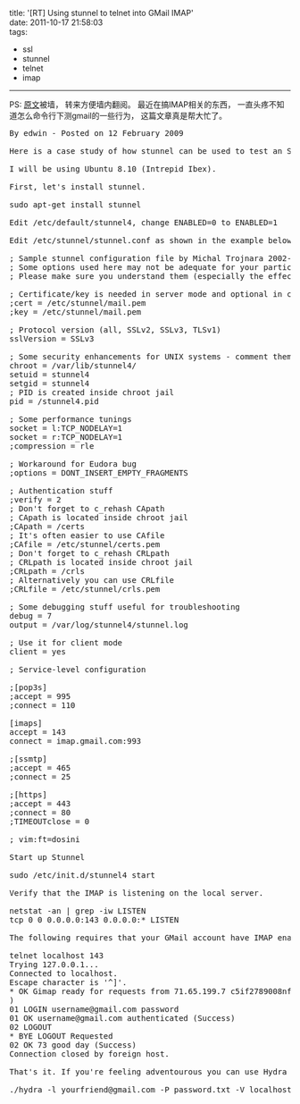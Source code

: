title: '[RT] Using stunnel to telnet into GMail IMAP'  
date: 2011-10-17 21:58:03  
tags:  
- ssl  
- stunnel  
- telnet  
- imap  
---  

PS: [原文](http://wiredbytes.com/node/8)被墙， 转来方便墙内翻阅。 最近在搞IMAP相关的东西， 一直头疼不知道怎么命令行下测gmail的一些行为， 这篇文章真是帮大忙了。  

<pre>
By edwin - Posted on 12 February 2009

Here is a case study of how stunnel can be used to test an SSL based protocol. We will create an stunnel configuration that reroutes the IMAP port (TCP 143) to the Secure IMAP port (TCP 993) on GMail's IMAP server (imap.gmail.com). We will than test the setup by using telnet.

I will be using Ubuntu 8.10 (Intrepid Ibex).

First, let's install stunnel.

sudo apt-get install stunnel

Edit /etc/default/stunnel4, change ENABLED=0 to ENABLED=1

Edit /etc/stunnel/stunnel.conf as shown in the example below:

; Sample stunnel configuration file by Michal Trojnara 2002-2006
; Some options used here may not be adequate for your particular configuration
; Please make sure you understand them (especially the effect of chroot jail)

; Certificate/key is needed in server mode and optional in client mode
;cert = /etc/stunnel/mail.pem
;key = /etc/stunnel/mail.pem

; Protocol version (all, SSLv2, SSLv3, TLSv1)
sslVersion = SSLv3

; Some security enhancements for UNIX systems - comment them out on Win32
chroot = /var/lib/stunnel4/
setuid = stunnel4
setgid = stunnel4
; PID is created inside chroot jail
pid = /stunnel4.pid

; Some performance tunings
socket = l:TCP_NODELAY=1
socket = r:TCP_NODELAY=1
;compression = rle

; Workaround for Eudora bug
;options = DONT_INSERT_EMPTY_FRAGMENTS

; Authentication stuff
;verify = 2
; Don't forget to c_rehash CApath
; CApath is located inside chroot jail
;CApath = /certs
; It's often easier to use CAfile
;CAfile = /etc/stunnel/certs.pem
; Don't forget to c_rehash CRLpath
; CRLpath is located inside chroot jail
;CRLpath = /crls
; Alternatively you can use CRLfile
;CRLfile = /etc/stunnel/crls.pem

; Some debugging stuff useful for troubleshooting
debug = 7
output = /var/log/stunnel4/stunnel.log

; Use it for client mode
client = yes

; Service-level configuration

;[pop3s]
;accept = 995
;connect = 110

[imaps]
accept = 143
connect = imap.gmail.com:993

;[ssmtp]
;accept = 465
;connect = 25

;[https]
;accept = 443
;connect = 80
;TIMEOUTclose = 0

; vim:ft=dosini

Start up Stunnel

sudo /etc/init.d/stunnel4 start

Verify that the IMAP is listening on the local server.

netstat -an | grep -iw LISTEN
tcp 0 0 0.0.0.0:143 0.0.0.0:* LISTEN

The following requires that your GMail account have IMAP enabled. This is not enabled by default. Replace username@gmail.com with your real email address. Replace password with your real password.

telnet localhost 143
Trying 127.0.0.1...
Connected to localhost.
Escape character is '^]'.
* OK Gimap ready for requests from 71.65.199.7 c5if2789008nfi.67
)
01 LOGIN username@gmail.com password
01 OK username@gmail.com authenticated (Success)
02 LOGOUT
* BYE LOGOUT Requested
02 OK 73 good day (Success)
Connection closed by foreign host.

That's it. If you're feeling adventourous you can use Hydra to brute force an account you own.

./hydra -l yourfriend@gmail.com -P password.txt -V localhost imap
</pre>
